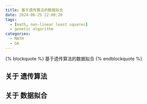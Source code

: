 ```yaml
---
title: 基于遗传算法的数据拟合
date: 2024-06-25 22:00:20
tags:
  - [math, non-linear least squares]
  - genetic algorithm
categories:
  - MATH
  - GA
---
```


{% blockquote %}
基于遗传算法的数据拟合
{% endblockquote %}

<!-- more -->


## 关于 遗传算法


## 关于 数据拟合